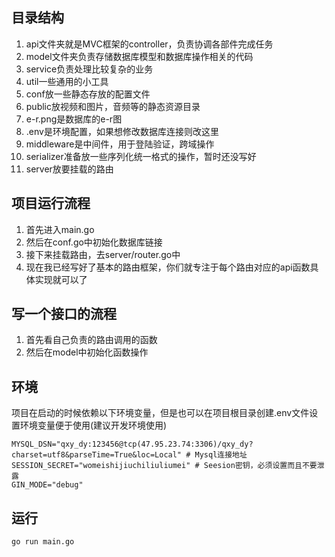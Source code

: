 
## 目录结构

1. api文件夹就是MVC框架的controller，负责协调各部件完成任务
2. model文件夹负责存储数据库模型和数据库操作相关的代码
3. service负责处理比较复杂的业务
4. util一些通用的小工具
5. conf放一些静态存放的配置文件
6. public放视频和图片，音频等的静态资源目录
7. e-r.png是数据库的e-r图
8. .env是环境配置，如果想修改数据库连接则改这里
9. middleware是中间件，用于登陆验证，跨域操作
10. serializer准备放一些序列化统一格式的操作，暂时还没写好
11. server放要挂载的路由

## 项目运行流程
1. 首先进入main.go
2. 然后在conf.go中初始化数据库链接
3. 接下来挂载路由，去server/router.go中
4. 现在我已经写好了基本的路由框架，你们就专注于每个路由对应的api函数具体实现就可以了

## 写一个接口的流程
1. 首先看自己负责的路由调用的函数
2. 然后在model中初始化函数操作


## 环境

项目在启动的时候依赖以下环境变量，但是也可以在项目根目录创建.env文件设置环境变量便于使用(建议开发环境使用)

```
MYSQL_DSN="qxy_dy:123456@tcp(47.95.23.74:3306)/qxy_dy?charset=utf8&parseTime=True&loc=Local" # Mysql连接地址
SESSION_SECRET="womeishijiuchiliuliumei" # Seesion密钥，必须设置而且不要泄露
GIN_MODE="debug"
```


## 运行

```
go run main.go
```
